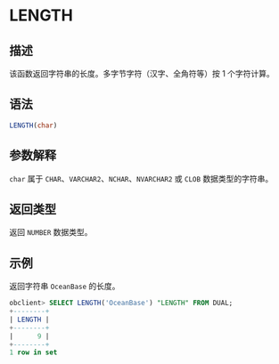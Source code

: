 # LENGTH

## 描述

该函数返回字符串的长度。多字节字符（汉字、全角符等）按 1 个字符计算。

## 语法

```sql
LENGTH(char)
```

## 参数解释

`char` 属于 `CHAR`、`VARCHAR2`、`NCHAR`、`NVARCHAR2` 或 `CLOB` 数据类型的字符串。

## 返回类型

返回 `NUMBER` 数据类型。

## 示例

返回字符串 `OceanBase` 的长度。

```sql
obclient> SELECT LENGTH('OceanBase') "LENGTH" FROM DUAL;
+--------+
| LENGTH |
+--------+
|      9 |
+--------+
1 row in set
```
